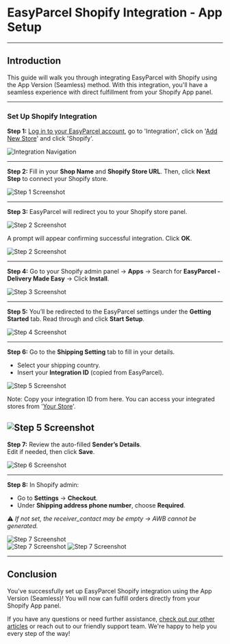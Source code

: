 # EasyParcel Shopify Integration - App Setup 

---

## Introduction
This guide will walk you through integrating EasyParcel with Shopify using the App Version (Seamless) method. With this integration, you'll have a seamless experience with direct fulfillment from your Shopify App panel. 

---

### Set Up Shopify Integration
**Step 1:** [Log in to your EasyParcel account](https://account.easyparcel.com/login?client_id=c575e8cd-aa46-46db-8308-e18d25bb76c6&redirect_uri=https%3A%2F%2Fapp.easyparcel.com%2Feasyaccount%2Fcallback&state=eyJjbGllbnRfaWQiOiI1M2FmYmQzMS05OGI2LTQ3ODctOWYzOC1kMDY5ZGRkN2RiM2QiLCJyZWRpcmVjdF91cmkiOiJodHRwczovL2FwcC5lYXN5cGFyY2VsLmNvbS9sb2dpbi9vYXV0aC9jYWxsYmFjayIsInN0YXRlIjoie30iLCJjb3VudHJ5IjoibXkiLCJsYW5nIjoiZW4ifQ%3D%3D&country=my), go to 'Integration', click on '[Add New Store](https://app.easyparcel.com/my/en/integrations/add/)' and click 'Shopify'.

![Integration Navigation](pictures/SHI1.png) 

---

**Step 2:** Fill in your **Shop Name** and **Shopify Store URL**. Then, click **Next Step** to connect your Shopify store.  

![Step 1 Screenshot](pictures/SHI2.png)  

---

**Step 3:** EasyParcel will redirect you to your Shopify store panel. 

![Step 2 Screenshot](pictures/SHI3.png)  

A prompt will appear confirming successful integration. Click **OK**.  

![Step 2 Screenshot](pictures/SHI3.2.png)  

---

**Step 4:** Go to your Shopify admin panel → **Apps** → Search for **EasyParcel - Delivery Made Easy** → Click **Install**.  

![Step 3 Screenshot](pictures/SHI4.png)  

---

**Step 5:** You’ll be redirected to the EasyParcel settings under the **Getting Started** tab. Read through and click **Start Setup**.  

![Step 4 Screenshot](pictures/SHI5.png)  

---

**Step 6:** Go to the **Shipping Setting** tab to fill in your details.  
- Select your shipping country.  
- Insert your **Integration ID** (copied from EasyParcel).  

![Step 5 Screenshot](pictures/SHI6.png)  

Note: Copy your integration ID from here. You can access your integrated stores from '[Your Store](https://app.easyparcel.com/my/en/integrations/your-store/)'. 

![Step 5 Screenshot](pictures/SHI6.2.png)  
---

**Step 7:** Review the auto-filled **Sender’s Details**.  
Edit if needed, then click **Save**.  

![Step 6 Screenshot](pictures/SHI7.png)  

---

**Step 8:** In Shopify admin:  
- Go to **Settings** → **Checkout**.  
- Under **Shipping address phone number**, choose **Required**.  

⚠️ *If not set, the receiver_contact may be empty → AWB cannot be generated.*  

![Step 7 Screenshot](pictures/SHI8.png)  
![Step 7 Screenshot](pictures/SHI9.png)
![Step 7 Screenshot](pictures/SHI10.png)

---

## Conclusion

You've successfully set up EasyParcel Shopify integration using the App Version (Seamless)! You will now can fulfill orders directly from your Shopify App panel. 

If you have any questions or need further assistance, [check out our other articles](https://helpcentre-my.easyparcel.com/support/home) or reach out to our friendly support team. We're happy to help you every step of the way! 

